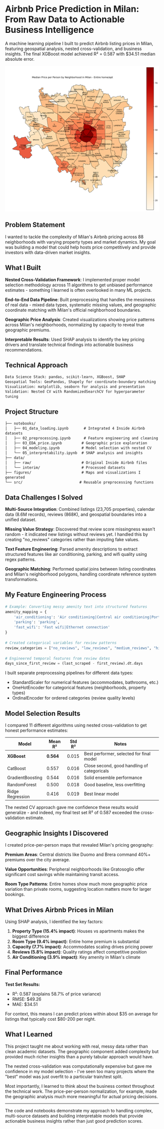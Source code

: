 # Airbnb Price Prediction in Milan: From Raw Data to Actionable Business Intelligence

A machine learning pipeline I built to predict Airbnb listing prices in Milan, featuring geospatial analysis, nested cross-validation, and business insights. The final XGBoost model achieved R² = 0.587 with $34.51 median absolute error.

![Milan Price Heatmap](figures/median_price_per_person_Entire_home_apt.png)

## Problem Statement

I wanted to tackle the complexity of Milan's Airbnb pricing across 88 neighborhoods with varying property types and market dynamics. My goal was building a model that could help hosts price competitively and provide investors with data-driven market insights.

## What I Built

**Nested Cross-Validation Framework**: I implemented proper model selection methodology across 11 algorithms to get unbiased performance estimates - something I learned is often overlooked in many ML projects.

**End-to-End Data Pipeline**: Built preprocessing that handles the messiness of real data - mixed data types, systematic missing values, and geographic coordinate matching with Milan's official neighborhood boundaries.

**Geographic Price Analysis**: Created visualizations showing price patterns across Milan's neighborhoods, normalizing by capacity to reveal true geographic premiums.

**Interpretable Results**: Used SHAP analysis to identify the key pricing drivers and translate technical findings into actionable business recommendations.

## Technical Approach

```
Data Science Stack: pandas, scikit-learn, XGBoost, SHAP
Geospatial Tools: GeoPandas, Shapely for coordinate-boundary matching  
Visualization: matplotlib, seaborn for analysis and presentation
Validation: Nested CV with RandomizedSearchCV for hyperparameter tuning
```

## Project Structure

```
├── notebooks/
│   ├── 01_data_loading.ipynb       # Integrated 4 Inside Airbnb datasets
│   ├── 02_preprocessing.ipynb      # Feature engineering and cleaning
│   ├── 03_EDA_price.ipynb         # Geographic price exploration
│   ├── 04_modeling.ipynb          # Model selection with nested CV
│   └── 05_interpretability.ipynb  # SHAP analysis and insights
├── data/
│   ├── raw/                       # Original Inside Airbnb files
│   └── interim/                   # Processed datasets
├── figures/                       # Maps and visualizations I generated
└── src/                          # Reusable preprocessing functions
```

## Data Challenges I Solved

**Multi-Source Integration**: Combined listings (23,705 properties), calendar data (8.6M records), reviews (868K), and geospatial boundaries into a unified dataset.

**Missing Value Strategy**: Discovered that review score missingness wasn't random - it indicated new listings without reviews yet. I handled this by creating "no_reviews" categories rather than imputing fake values.

**Text Feature Engineering**: Parsed amenity descriptions to extract structured features like air conditioning, parking, and wifi quality using regex patterns.

**Geographic Matching**: Performed spatial joins between listing coordinates and Milan's neighborhood polygons, handling coordinate reference system transformations.

## My Feature Engineering Process

```python
# Example: Converting messy amenity text into structured features
amenity_mapping = {
    'air_conditioning': 'Air conditioning|Central air conditioning|Portable air conditioning',
    'parking': 'parking',  
    'fast_wifi': 'Fast wifi|Ethernet connection'
}

# Created categorical variables for review patterns
review_categories = ["no_reviews", "low_reviews", "medium_reviews", "high_reviews", "top_reviews"]

# Engineered temporal features from review dates
days_since_first_review = (last_scraped - first_review).dt.days
```

I built separate preprocessing pipelines for different data types:
- StandardScaler for numerical features (accommodates, bathrooms, etc.)
- OneHotEncoder for categorical features (neighborhoods, property types)
- OrdinalEncoder for ordered categories (review quality levels)

## Model Selection Results

I compared 11 different algorithms using nested cross-validation to get honest performance estimates:

| Model | Mean R² | Std R² | Notes |
|-------|---------|--------|-------|
| **XGBoost** | **0.564** | 0.015 | Best performer, selected for final model |
| CatBoost | 0.557 | 0.016 | Close second, good handling of categoricals |
| GradientBoosting | 0.544 | 0.016 | Solid ensemble performance |
| RandomForest | 0.500 | 0.018 | Good baseline, less overfitting |
| Ridge Regression | 0.416 | 0.019 | Best linear model |

The nested CV approach gave me confidence these results would generalize - and indeed, my final test set R² of 0.587 exceeded the cross-validation estimate.

## Geographic Insights I Discovered

I created price-per-person maps that revealed Milan's pricing geography:

**Premium Areas**: Central districts like Duomo and Brera command 40%+ premiums over the city average.

**Value Opportunities**: Peripheral neighborhoods like Gratosoglio offer significant cost savings while maintaining transit access.

**Room Type Patterns**: Entire homes show much more geographic price variation than private rooms, suggesting location matters more for larger bookings.

## What Drives Airbnb Prices in Milan

Using SHAP analysis, I identified the key factors:

1. **Property Type (15.4% impact)**: Houses vs apartments makes the biggest difference
2. **Room Type (9.4% impact)**: Entire home premium is substantial  
3. **Capacity (7.7% impact)**: Accommodates scaling drives pricing power
4. **Reviews (5.8% impact)**: Quality ratings affect competitive position
5. **Air Conditioning (3.9% impact)**: Key amenity in Milan's climate

## Final Performance

**Test Set Results:**
- R²: 0.587 (explains 58.7% of price variance)
- RMSE: $49.26 
- MAE: $34.51

For context, this means I can predict prices within about $35 on average for listings that typically cost $80-200 per night.

## What I Learned

This project taught me about working with real, messy data rather than clean academic datasets. The geographic component added complexity but provided much richer insights than a purely tabular approach would have.

The nested cross-validation was computationally expensive but gave me confidence in my model selection - I've seen too many projects where the "best" model was just overfit to a particular train/test split.

Most importantly, I learned to think about the business context throughout the technical work. The price-per-person normalization, for example, made the geographic analysis much more meaningful for actual pricing decisions.

---

The code and notebooks demonstrate my approach to handling complex, multi-source datasets and building interpretable models that provide actionable business insights rather than just good prediction scores.







